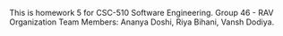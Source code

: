 This is homework 5 for CSC-510 Software Engineering.
Group 46 - RAV Organization
Team Members: Ananya Doshi, Riya Bihani, Vansh Dodiya.
